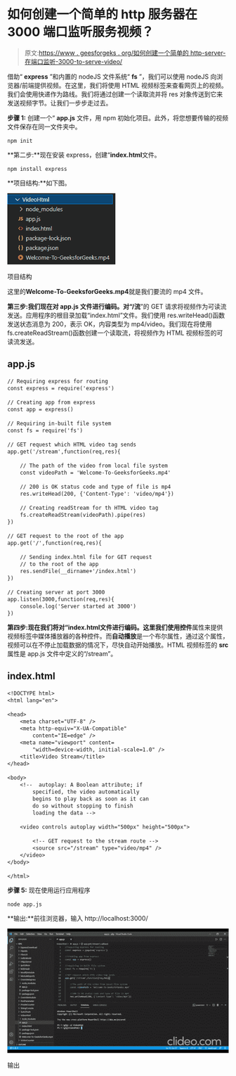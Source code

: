 # 如何创建一个简单的 http 服务器在 3000 端口监听服务视频？

> 原文:[https://www . geesforgeks . org/如何创建一个简单的 http-server-在端口监听-3000-to-serve-video/](https://www.geeksforgeeks.org/how-to-create-a-simple-http-server-listening-at-port-3000-to-serve-video/)

借助“ **express** ”和内置的 nodeJS 文件系统“ **fs** ”，我们可以使用 nodeJS 向浏览器/前端提供视频。在这里，我们将使用 HTML 视频标签来查看网页上的视频。我们会使用快递作为路线。我们将通过创建一个读取流并将 res 对象传送到它来发送视频字节。让我们一步步走过去。

**步骤 1:** 创建一个“ **app.js** 文件，用 npm 初始化项目。此外，将您想要传输的视频文件保存在同一文件夹中。

```
npm init
```

**第二步:**现在安装 express，创建“**index.html**文件。

```
npm install express
```

**项目结构:**如下图。

![](img/492f02144ad2f723849fcebc63651875.png)

项目结构

这里的**Welcome-To-GeeksforGeeks.mp4**就是我们要流的 mp4 文件。

**第三步:**我们现在对 **app.js** 文件进行编码。对“**/流**”的 GET 请求将视频作为可读流发送。应用程序的根目录加载“index.html”文件。我们使用 res.writeHead()函数发送状态消息为 200，表示 OK，内容类型为 mp4/video。我们现在将使用 fs.createReadStream()函数创建一个读取流，将视频作为 HTML 视频标签的可读流发送。

## app.js

```
// Requiring express for routing
const express = require('express')

// Creating app from express
const app = express()

// Requiring in-built file system
const fs = require('fs')

// GET request which HTML video tag sends
app.get('/stream',function(req,res){

    // The path of the video from local file system
    const videoPath = 'Welcome-To-GeeksforGeeks.mp4'

    // 200 is OK status code and type of file is mp4
    res.writeHead(200, {'Content-Type': 'video/mp4'})

    // Creating readStream for th HTML video tag
    fs.createReadStream(videoPath).pipe(res)
})

// GET request to the root of the app
app.get('/',function(req,res){

    // Sending index.html file for GET request
    // to the root of the app
    res.sendFile(__dirname+'/index.html')
})

// Creating server at port 3000
app.listen(3000,function(req,res){
    console.log('Server started at 3000')
})
```

**第四步:**现在我们将对“**index.html**文件进行编码。这里我们使用**控件**属性来提供视频标签中媒体播放器的各种控件。而**自动播放**是一个布尔属性，通过这个属性，视频可以在不停止加载数据的情况下，尽快自动开始播放。HTML 视频标签的 **src** 属性是 app.js 文件中定义的“/stream”。

## index.html

```
<!DOCTYPE html>
<html lang="en">

<head>
    <meta charset="UTF-8" />
    <meta http-equiv="X-UA-Compatible"
        content="IE=edge" />
    <meta name="viewport" content=
        "width=device-width, initial-scale=1.0" />
    <title>Video Stream</title>
</head>

<body>
    <!--  autoplay: A Boolean attribute; if 
        specified, the video automatically 
        begins to play back as soon as it can 
        do so without stopping to finish 
        loading the data -->

    <video controls autoplay width="500px" height="500px">

        <!-- GET request to the stream route -->
        <source src="/stream" type="video/mp4" />
    </video>
</body>

</html>
```

**步骤 5:** 现在使用运行应用程序

```
node app.js
```

**输出:**前往浏览器，输入 http://localhost:3000/

![](img/a91342e2591214958316ac4efb8e218a.png)

输出
